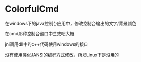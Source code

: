 # ColorfulCmd
在windows下的java控制台应用中，修改控制台输出的文字/背景颜色

在cmd那种控制台窗口中生效吧大概

jni调用dll中的c++代码使用windows的接口

没有使用类似JANSI的编码方式修改，所以Linux下是没用的
